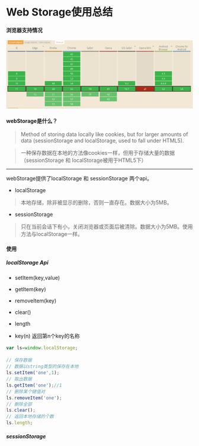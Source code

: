 # Web Storage使用总结

#### 浏览器支持情况
![webstorage](webStorage.png)

#### webStorage是什么？

> Method of storing data locally like cookies, but for larger amounts of data (sessionStorage and localStorage, used to fall under HTML5).

> 一种保存数据在本地的方法像cookies一样，但用于存储大量的数据（sessionStorage 和 localStorage被用于HTML5下）

---

webStorage提供了localStorage 和 sessionStorage 两个api。
* localStorage
> 本地存储，除非被显示的删除，否则一直存在。数据大小为5MB。

* sessionStorage
> 只在当前会话下有小，关闭浏览器或页面后被清除。数据大小为5MB。使用方法与localStorage一样。


#### 使用

##### localStorage Api

* setItem(key,value)

* getItem(key)

* removeItem(key)

* clear()

* length

* key(n) 返回第n个key的名称



```javascript
var ls=window.localStorage;

// 保存数据
// 数据以string类型的保存在本地
ls.setItem('one',1);
// 取出数据
ls.getItem('one');//1
// 删除某个键值对
ls.removeItem('one');
// 删除全部
ls.clear();
// 返回本地存储的个数
ls.length;

```

##### sessionStorage
